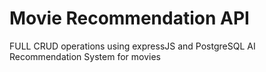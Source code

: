 # Movie Recommendation API

FULL CRUD operations using expressJS and PostgreSQL
AI Recommendation System for movies
